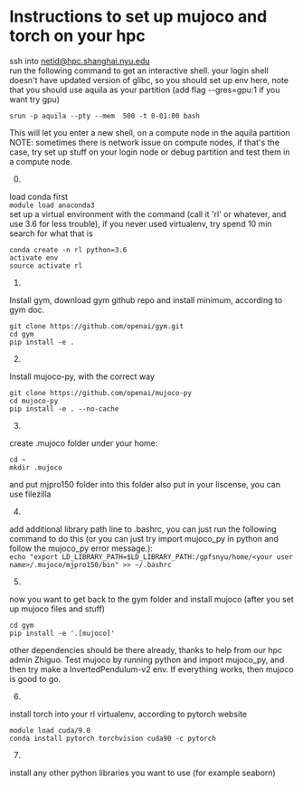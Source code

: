 # Instructions to set up mujoco and torch on your hpc 

ssh into netid@hpc.shanghai.nyu.edu  
run the following command to get an interactive shell. your login shell doesn't have updated version of glibc, so you should set up env here, note that you should use aquila as your partition (add flag --gres=gpu:1 if you want try gpu)  
```
srun -p aquila --pty --mem  500 -t 0-01:00 bash
```
This will let you enter a new shell, on a compute node in the aquila partition
NOTE: sometimes there is network issue on compute nodes, if that's the case, try set up stuff on your login node or debug partition and test them in a compute node.  

0. 
load conda first  
`module load anaconda3`  
set up a virtual environment with the command (call it 'rl' or whatever, and use 3.6 for less trouble), if you never used virtualenv, try spend 10 min search for what that is  
```
conda create -n rl python=3.6
activate env
source activate rl 
```
1.
Install gym, download gym github repo and install minimum, according to gym doc.  
```
git clone https://github.com/openai/gym.git
cd gym
pip install -e .
```
2.
Install mujoco-py, with the correct way
```
git clone https://github.com/openai/mujoco-py
cd mujoco-py
pip install -e . --no-cache
```
3. 
create .mujoco folder under your home:
```
cd ~ 
mkdir .mujoco
```
and put mjpro150 folder into this folder also put in your liscense, you can use filezilla

4. 
add additional library path line to .bashrc,
you can just run the following command to do this (or you can just try import mujoco_py in python and follow the mujoco_py error message.):  
`echo "export LD_LIBRARY_PATH=$LD_LIBRARY_PATH:/gpfsnyu/home/<your user name>/.mujoco/mjpro150/bin" >> ~/.bashrc`  

5. 
now you want to get back to the gym folder and install mujoco (after you set up mujoco files and stuff)
```
cd gym
pip install -e '.[mujoco]'
```

other dependencies should be there already, thanks to help from our hpc admin Zhiguo. Test mujoco by running python and import mujoco_py, and then try make a InvertedPendulum-v2 env. If everything works, then mujoco is good to go.

6. 
install torch into your rl virtualenv, according to pytorch website
```
module load cuda/9.0
conda install pytorch torchvision cuda90 -c pytorch
```

7. 
install any other python libraries you want to use (for example seaborn)
